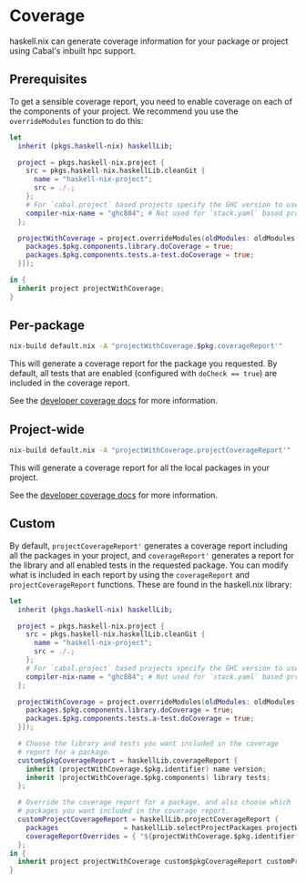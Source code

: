 # Coverage

haskell.nix can generate coverage information for your package or
project using Cabal's inbuilt hpc support.

## Prerequisites

To get a sensible coverage report, you need to enable coverage on each
of the components of your project. We recommend you use the
`overrideModules` function to do this:

```nix
let
  inherit (pkgs.haskell-nix) haskellLib;

  project = pkgs.haskell-nix.project {
    src = pkgs.haskell-nix.haskellLib.cleanGit {
      name = "haskell-nix-project";
      src = ./.;
    };
    # For `cabal.project` based projects specify the GHC version to use.
    compiler-nix-name = "ghc884"; # Not used for `stack.yaml` based projects.
  };

  projectWithCoverage = project.overrideModules(oldModules: oldModules ++ [{
    packages.$pkg.components.library.doCoverage = true;
    packages.$pkg.components.tests.a-test.doCoverage = true;
  }]);

in {
  inherit project projectWithCoverage;
}

```

## Per-package

```bash
nix-build default.nix -A "projectWithCoverage.$pkg.coverageReport'"
```

This will generate a coverage report for the package you requested. By
default, all tests that are enabled (configured with
`doCheck == true`) are included in the coverage report.

See the [developer coverage docs](../dev/coverage.md#package-reports) for more information.

## Project-wide

```bash
nix-build default.nix -A "projectWithCoverage.projectCoverageReport'"
```

This will generate a coverage report for all the local packages in
your project.

See the [developer coverage docs](../dev/coverage.md#project-wide-reports) for more information.

## Custom

By default, `projectCoverageReport'` generates a coverage report
including all the packages in your project, and `coverageReport'`
generates a report for the library and all enabled tests in the
requested package. You can modify what is included in each report by
using the `coverageReport` and `projectCoverageReport` functions.
These are found in the haskell.nix library:

```nix
let
  inherit (pkgs.haskell-nix) haskellLib;

  project = pkgs.haskell-nix.project {
    src = pkgs.haskell-nix.haskellLib.cleanGit {
      name = "haskell-nix-project";
      src = ./.;
    };
    # For `cabal.project` based projects specify the GHC version to use.
    compiler-nix-name = "ghc884"; # Not used for `stack.yaml` based projects.
  };

  projectWithCoverage = project.overrideModules(oldModules: oldModules ++ [{
    packages.$pkg.components.library.doCoverage = true;
    packages.$pkg.components.tests.a-test.doCoverage = true;
  }]);

  # Choose the library and tests you want included in the coverage
  # report for a package.
  custom$pkgCoverageReport = haskellLib.coverageReport {
    inherit (projectWithCoverage.$pkg.identifier) name version;
    inherit (projectWithCoverage.$pkg.components) library tests;
  };

  # Override the coverage report for a package, and also choose which
  # packages you want included in the coverage report.
  customProjectCoverageReport = haskellLib.projectCoverageReport {
    packages                = haskellLib.selectProjectPackages projectWithCoverage;
    coverageReportOverrides = { "${projectWithCoverage.$pkg.identifier.name}" = custom$pkgCoverageReport; };
  };
in {
  inherit project projectWithCoverage custom$pkgCoverageReport customProjectCoverageReport;
}

```
